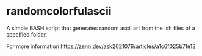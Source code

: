 # randomcolorfulascii
A simple BASH script that generates random ascii art from the .sh files of a specified folder. 

For more information
https://zenn.dev/ask2021076/articles/a1c6f025b7fe13
